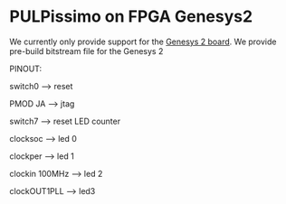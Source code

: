 # PULPissimo on FPGA Genesys2

We currently only provide support for the [Genesys 2 board](https://reference.digilentinc.com/reference/programmable-logic/genesys-2/reference-manual). We provide pre-build bitstream file for the Genesys 2


PINOUT:

 switch0 --> reset

 PMOD JA --> jtag
 
 switch7 --> reset LED counter

 clocksoc --> led 0

 clockper --> led 1

 clockin 100MHz --> led 2

 clockOUT1PLL --> led3
